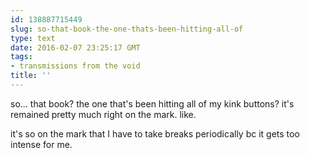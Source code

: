 ```yaml
---
id: 138887715449
slug: so-that-book-the-one-thats-been-hitting-all-of
type: text
date: 2016-02-07 23:25:17 GMT
tags:
- transmissions from the void
title: ''
---
```

so... that book? the one that's been hitting all of my kink buttons? it's remained pretty much right on the mark. like. 

it's so on the mark that I have to take breaks periodically bc it gets too intense for me.